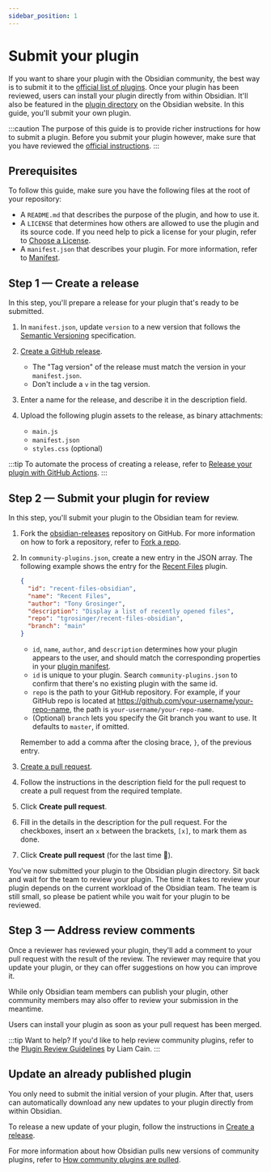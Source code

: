 ```yaml
---
sidebar_position: 1
---
```


# Submit your plugin

If you want to share your plugin with the Obsidian community, the best way is to submit it to the [official list of plugins](https://github.com/obsidianmd/obsidian-releases/blob/master/community-plugins.json). Once your plugin has been reviewed, users can install your plugin directly from within Obsidian. It'll also be featured in the [plugin directory](https://obsidian.md/plugins) on the Obsidian website. In this guide, you'll submit your own plugin.

:::caution
The purpose of this guide is to provide richer instructions for how to submit a plugin. Before you submit your plugin however, make sure that you have reviewed the [official instructions](https://github.com/obsidianmd/obsidian-sample-plugin#adding-your-plugin-to-the-community-plugin-list).
:::

## Prerequisites

To follow this guide, make sure you have the following files at the root of your repository:

- A `README.md` that describes the purpose of the plugin, and how to use it.
- A `LICENSE` that determines how others are allowed to use the plugin and its source code. If you need help to pick a license for your plugin, refer to [Choose a License](https://choosealicense.com/).
- A `manifest.json` that describes your plugin. For more information, refer to [Manifest](manifest-reference.md).

## Step 1 — Create a release

In this step, you'll prepare a release for your plugin that's ready to be submitted.

1. In `manifest.json`, update `version` to a new version that follows the [Semantic Versioning](https://semver.org/) specification.

1. [Create a GitHub release](https://docs.github.com/en/repositories/releasing-projects-on-github/managing-releases-in-a-repository#creating-a-release).
   - The  "Tag version" of the release must match the version in your `manifest.json`.
   - Don't include a `v` in the tag version.
1. Enter a name for the release, and describe it in the description field.

1. Upload the following plugin assets to the release, as binary attachments:

   - `main.js`
   - `manifest.json`
   - `styles.css` (optional)

:::tip
To automate the process of creating a release, refer to [Release your plugin with GitHub Actions](release-your-plugin-with-github-actions.md).
:::
## Step 2 — Submit your plugin for review

In this step, you'll submit your plugin to the Obsidian team for review.

1. Fork the [obsidian-releases](https://github.com/obsidianmd/obsidian-releases) repository on GitHub. For more information on how to fork a repository, refer to [Fork a repo](https://docs.github.com/en/get-started/quickstart/fork-a-repo).

1. In `community-plugins.json`, create a new entry in the JSON array. The following example shows the entry for the [Recent Files](https://github.com/tgrosinger/recent-files-obsidian) plugin.

   ```json
   {
     "id": "recent-files-obsidian",
     "name": "Recent Files",
     "author": "Tony Grosinger",
     "description": "Display a list of recently opened files",
     "repo": "tgrosinger/recent-files-obsidian",
     "branch": "main"
   }
   ```

   - `id`, `name`, `author`, and `description` determines how your plugin appears to the user, and should match the corresponding properties in your [plugin manifest](manifest-reference.md).
   - `id` is unique to your plugin. Search `community-plugins.json` to confirm that there's no existing plugin with the same id.
   - `repo` is the path to your GitHub repository. For example, if your GitHub repo is located at https://github.com/your-username/your-repo-name, the path is `your-username/your-repo-name`.
   - (Optional) `branch` lets you specify the Git branch you want to use. It defaults to `master`, if omitted.

   Remember to add a comma after the closing brace, `}`, of the previous entry.

1. [Create a pull request](https://docs.github.com/en/github/collaborating-with-pull-requests/proposing-changes-to-your-work-with-pull-requests/creating-a-pull-request).
1. Follow the instructions in the description field for the pull request to create a pull request from the required template.
1. Click **Create pull request**.
1. Fill in the details in the description for the pull request. For the checkboxes, insert an `x` between the brackets, `[x]`, to mark them as done.
1. Click **Create pull request** (for the last time 🤞).

You've now submitted your plugin to the Obsidian plugin directory. Sit back and wait for the team to review your plugin. The time it takes to review your plugin depends on the current workload of the Obsidian team. The team is still small, so please be patient while you wait for your plugin to be reviewed.

## Step 3 — Address review comments

Once a reviewer has reviewed your plugin, they'll add a comment to your pull request with the result of the review. The reviewer may require that you update your plugin, or they can offer suggestions on how you can improve it.

While only Obsidian team members can publish your plugin, other community members may also offer to review your submission in the meantime.

Users can install your plugin as soon as your pull request has been merged.

:::tip Want to help?
If you'd like to help review community plugins, refer to the [Plugin Review Guidelines](https://liamca.in/Obsidian/Plugin+Review+Guide/index) by Liam Cain.
:::

## Update an already published plugin

You only need to submit the initial version of your plugin. After that, users can automatically download any new updates to your plugin directly from within Obsidian.

To release a new update of your plugin, follow the instructions in [Create a release](#step-1--create-a-release).

For more information about how Obsidian pulls new versions of community plugins, refer to [How community plugins are pulled](https://github.com/obsidianmd/obsidian-releases#how-community-plugins-are-pulled).
